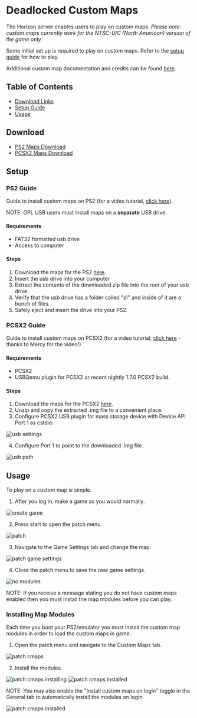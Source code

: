# Deadlocked Custom Maps

The Horizon server enables users to play on custom maps. _Please note: custom maps currently work for the NTSC-U/C (North American) version of the game only._

Some initial set up is required to play on custom maps. Refer to the [setup guide](#setup) for how to play.

Additional custom map documentation and credits can be found [here](./CMAPS_DETAIL.MD).

## Table of Contents

- [Download Links](#download)
- [Setup Guide](#setup)
- [Usage](#usage)

## Download

- [PS2 Maps Download](https://box.rac-horizon.com/downloads/cmaps/dl_custom_maps_ps2.zip)
- [PCSX2 Maps Download](https://box.rac-horizon.com/downloads/cmaps/dl_custom_maps_pcsx2.zip)

## Setup

### PS2 Guide

Guide to install custom maps on PS2 (for a video tutorial, [click here](https://www.youtube.com/watch?v=cVRJg_k0Wj0)).

NOTE: OPL USB users must install maps on a **separate** USB drive.

#### Requirements

- FAT32 formatted usb drive
- Access to computer

#### Steps

1. Download the maps for the PS2 [here](#download).
2. Insert the usb drive into your computer
3. Extract the contents of the downloaded zip file into the root of your usb drive.
4. Verify that the usb drive has a folder called "dl" and inside of it are a bunch of files.
5. Safely eject and insert the drive into your PS2.

### PCSX2 Guide

Guide to install custom maps on PCSX2 (for a video tutorial, [click here](https://www.youtube.com/watch?v=ATjxkg8dw4k) - thanks to Mercy for the video!)

#### Requirements

- PCSX2
- USBQemu plugin for PCSX2 *or* recent nightly 1.7.0 PCSX2 build.

#### Steps

1. Download the maps for the PCSX2 [here](#download).
2. Unzip and copy the extracted .img file to a convenient place.
3. Configure PCSX2 USB plugin for mass storage device with Device API Port 1 as cstdio:

![usb settings](/assets/dl/pcsx2/usbsettings.png)

4. Configure Port 1 to point to the downloaded .img file.

![usb path](/assets/dl/pcsx2/usbmasspath.png)

## Usage

To play on a custom map is simple.

1. After you log in, make a game as you would normally.

![create game](/assets/dl/game/creategame.png)

2. Press start to open the patch menu.

![patch](/assets/dl/game/patchmenu.png)

3. Navigate to the Game Settings tab and change the map.

![patch game settings](/assets/dl/game/patchgs.png)

4. Close the patch menu to save the new game settings.

![no modules](/assets/dl/game/nocmapmodules.png)

NOTE: If you receive a message stating you do not have custom maps enabled then you must install the map modules before you can play.

### Installing Map Modules

Each time you boot your PS2/emulator you must install the custom map modules in order to load the custom maps in game.

1. Open the patch menu and navigate to the Custom Maps tab.

![patch cmaps](/assets/dl/game/patchcmaps.png)

2. Install the modules.

![patch cmaps installing](/assets/dl/game/cmapsinstalling.png)
![patch cmaps installed](/assets/dl/game/cmapsinstalled.png)

NOTE: You may also enable the "Install custom maps on login" toggle in the General tab to automatically install the modules on login.

![patch cmaps installed](/assets/dl/game/cmapsonlogin.png)
